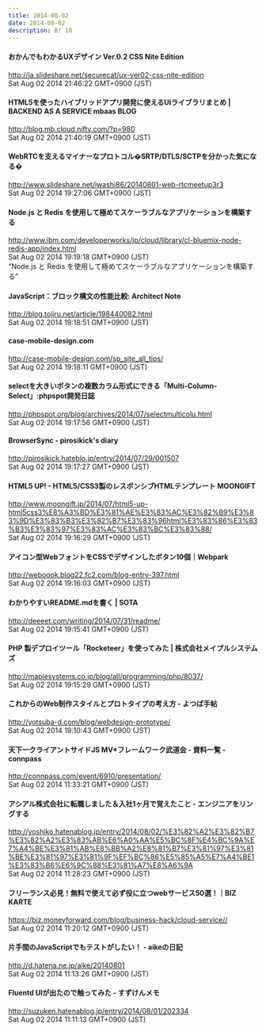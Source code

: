 ```yaml
---
title: 2014-08-02
date: 2014-08-02
description: B! 18
---
```


#### おかんでもわかるUXデザイン Ver.0.2 CSS Nite Edition
http://ja.slideshare.net/securecat/ux-ver02-css-nite-edition<br>
Sat Aug 02 2014 21:46:22 GMT+0900 (JST)<br>


#### HTML5を使ったハイブリッドアプリ開発に使えるUIライブラリまとめ | BACKEND AS A SERVICE mbaas BLOG
http://blog.mb.cloud.nifty.com/?p=980<br>
Sat Aug 02 2014 21:40:19 GMT+0900 (JST)<br>


#### WebRTCを支えるマイナーなプロトコル�SRTP/DTLS/SCTPを分かった気になる�
http://www.slideshare.net/iwashi86/20140801-web-rtcmeetup3r3<br>
Sat Aug 02 2014 19:27:06 GMT+0900 (JST)<br>


#### Node.js と Redis を使用して極めてスケーラブルなアプリケーションを構築する
http://www.ibm.com/developerworks/jp/cloud/library/cl-bluemix-node-redis-app/index.html<br>
Sat Aug 02 2014 19:19:18 GMT+0900 (JST)<br>
“Node.js と Redis を使用して極めてスケーラブルなアプリケーションを構築する”


#### JavaScript：ブロック構文の性能比較: Architect Note
http://blog.tojiru.net/article/198440082.html<br>
Sat Aug 02 2014 19:18:51 GMT+0900 (JST)<br>


#### case-mobile-design.com
http://case-mobile-design.com/sp_site_all_tips/<br>
Sat Aug 02 2014 19:18:11 GMT+0900 (JST)<br>


#### selectを大きいボタンの複数カラム形式にできる「Multi-Column-Select」:phpspot開発日誌
http://phpspot.org/blog/archives/2014/07/selectmulticolu.html<br>
Sat Aug 02 2014 19:17:56 GMT+0900 (JST)<br>


#### BrowserSync - pirosikick's diary
http://pirosikick.hateblo.jp/entry/2014/07/29/001507<br>
Sat Aug 02 2014 19:17:27 GMT+0900 (JST)<br>


#### HTML5 UP! - HTML5/CSS3製のレスポンシブHTMLテンプレート MOONGIFT
http://www.moongift.jp/2014/07/html5-up-html5css3%E8%A3%BD%E3%81%AE%E3%83%AC%E3%82%B9%E3%83%9D%E3%83%B3%E3%82%B7%E3%83%96html%E3%83%86%E3%83%B3%E3%83%97%E3%83%AC%E3%83%BC%E3%83%88/<br>
Sat Aug 02 2014 19:16:29 GMT+0900 (JST)<br>


####  アイコン型WebフォントをCSSでデザインしたボタン10個｜Webpark
http://weboook.blog22.fc2.com/blog-entry-397.html<br>
Sat Aug 02 2014 19:16:03 GMT+0900 (JST)<br>


#### わかりやすいREADME.mdを書く | SOTA
http://deeeet.com/writing/2014/07/31/readme/<br>
Sat Aug 02 2014 19:15:41 GMT+0900 (JST)<br>


#### PHP 製デプロイツール「Rocketeer」を使ってみた | 株式会社メイプルシステムズ
http://maplesystems.co.jp/blog/all/programming/php/8037/<br>
Sat Aug 02 2014 19:15:29 GMT+0900 (JST)<br>


#### これからのWeb制作スタイルとプロトタイプの考え方 - よつば手帖
http://yotsuba-d.com/blog/webdesign-prototype/<br>
Sat Aug 02 2014 19:10:43 GMT+0900 (JST)<br>


#### 天下一クライアントサイドJS MV*フレームワーク武道会 - 資料一覧 - connpass
http://connpass.com/event/6910/presentation/<br>
Sat Aug 02 2014 11:33:21 GMT+0900 (JST)<br>


#### アシアル株式会社に転職しました＆入社1ヶ月で覚えたこと - エンジニアをリングする
http://yoshiko.hatenablog.jp/entry/2014/08/02/%E3%82%A2%E3%82%B7%E3%82%A2%E3%83%AB%E6%A0%AA%E5%BC%8F%E4%BC%9A%E7%A4%BE%E3%81%AB%E8%BB%A2%E8%81%B7%E3%81%97%E3%81%BE%E3%81%97%E3%81%9F%EF%BC%86%E5%85%A5%E7%A4%BE1%E3%83%B6%E6%9C%88%E3%81%A7%E8%A6%9A<br>
Sat Aug 02 2014 11:28:23 GMT+0900 (JST)<br>


#### フリーランス必見！無料で使えて必ず役に立つwebサービス50選！｜BIZ KARTE
https://biz.moneyforward.com/blog/business-hack/cloud-service//<br>
Sat Aug 02 2014 11:20:12 GMT+0900 (JST)<br>


#### 片手間のJavaScriptでもテストがしたい！ - aikeの日記
http://d.hatena.ne.jp/aike/20140801<br>
Sat Aug 02 2014 11:13:26 GMT+0900 (JST)<br>


####  Fluentd UIが出たので触ってみた - すずけんメモ
http://suzuken.hatenablog.jp/entry/2014/08/01/202334<br>
Sat Aug 02 2014 11:11:13 GMT+0900 (JST)<br>


